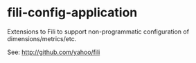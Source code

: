 # fili-config-application
Extensions to Fili to support non-programmatic configuration of dimensions/metrics/etc.

See: http://github.com/yahoo/fili
